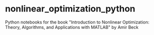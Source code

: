 # nonlinear_optimization_python
Python notebooks for the book "Introduction to Nonlinear Optimization: Theory, Algorithms, and Applications with MATLAB" by Amir Beck
